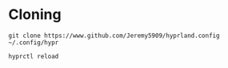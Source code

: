 # Cloning
```
git clone https://www.github.com/Jeremy5909/hyprland.config ~/.config/hypr
```

```
hyprctl reload
```
